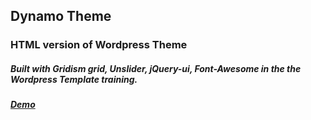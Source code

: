 ## Dynamo Theme
### HTML version of Wordpress Theme
##### Built with Gridism grid, Unslider, jQuery-ui, Font-Awesome in the the Wordpress Template training.
##### [Demo](https://anatol06.github.io/wp-dynamo-theme/)
